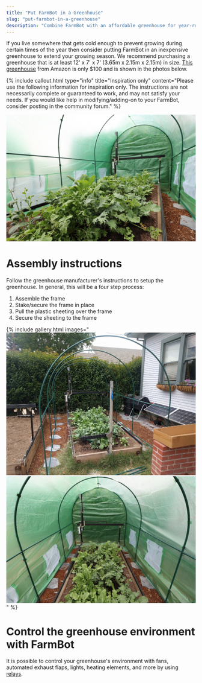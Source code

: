 ```yaml
---
title: "Put FarmBot in a Greenhouse"
slug: "put-farmbot-in-a-greenhouse"
description: "Combine FarmBot with an affordable greenhouse for year-round food production"
---
```


If you live somewhere that gets cold enough to prevent growing during certain times of the year then consider putting FarmBot in an inexpensive greenhouse to extend your growing season. We recommend purchasing a greenhouse that is at least 12' x 7' x 7' (3.65m x 2.15m x 2.15m) in size. [This greenhouse](https://smile.amazon.com/gp/product/B0098R8GES) from Amazon is only $100 and is shown in the photos below.

{%
include callout.html
type="info"
title="Inspiration only"
content="Please use the following information for inspiration only. The instructions are not necessarily complete or guaranteed to work, and may not satisfy your needs. If you would like help in modifying/adding-on to your FarmBot, consider posting in the community forum."
%}



![farmbot in greenhouse](_images/farmbot_in_greenhouse.jpg)



# Assembly instructions

Follow the greenhouse manufacturer's instructions to setup the greenhouse. In general, this will be a four step process:
1. Assemble the frame
2. Stake/secure the frame in place
3. Pull the plastic sheeting over the frame
4. Secure the sheeting to the frame

{% include gallery.html images="
![greenhouse structure](_images/greenhouse_structure.jpg)
![greenhouse structure and covering](_images/greenhouse_structure_and_covering.jpg)
" %}

# Control the greenhouse environment with FarmBot

It is possible to control your greenhouse's environment with fans, automated exhaust flaps, lights, heating elements, and more by using [relays](control-relays.md).
